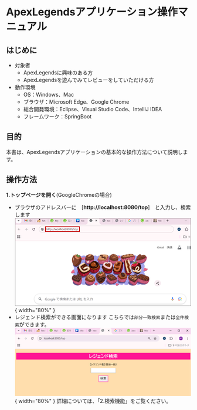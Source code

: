 # ApexLegendsアプリケーション操作マニュアル

## はじめに

- 対象者
  - ApexLegendsに興味のある方
  - ApexLegendsを遊んでみてレビューをしていただける方
- 動作環境
  - OS：Windows、Mac
  - ブラウザ：Microsoft Edge、Google Chrome
  - 総合開発環境：Eclipse、Visual Studio Code、IntelliJ IDEA
  - フレームワーク：SpringBoot

## 目的

本書は、ApexLegendsアプリケーションの基本的な操作方法について説明します。

## 操作方法

**1.トップページを開く**(GoogleChromeの場合)

- ブラウザのアドレスバーに　[**http://localhost:8080/top**]　と入力し、検索します
 ![alt text](image-4.png){ width="80%" }
- レジェンド検索ができる画面になります
こちらでは`部分一致検索`または`全件検索`ができます。
 ![alt text](image-3.png){ width="80%" }
 詳細については、「2.検索機能」をご覧ください。
